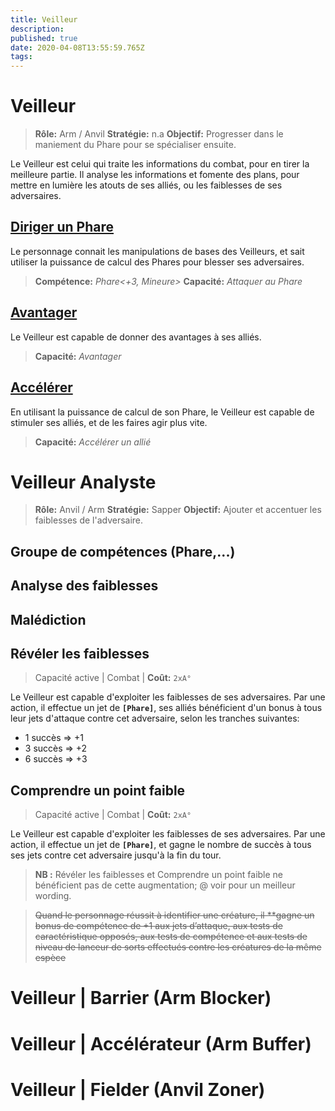 ```yaml
---
title: Veilleur
description: 
published: true
date: 2020-04-08T13:55:59.765Z
tags: 
---
```


# Veilleur

> **Rôle:** Arm / Anvil 
> **Stratégie:** n.a
> **Objectif:** Progresser dans le maniement du Phare pour se spécialiser ensuite. 

Le Veilleur est celui qui traite les informations du combat, pour en tirer la meilleure partie. Il analyse les informations et fomente des plans, pour mettre en lumière les atouts de ses alliés, ou les faiblesses de ses adversaires.

## [Diriger un Phare](https://trello.com/c/kT0nFtCE) 

Le personnage connait les manipulations de bases des Veilleurs, et sait utiliser la puissance de calcul des Phares pour blesser ses adversaires. 

> **Compétence:** _Phare<+3, Mineure>_
> **Capacité:** _Attaquer au Phare_

## [Avantager](https://trello.com/c/NmcyOjkh/203-veilleur-avantager) 
Le Veilleur est capable de donner des avantages à ses alliés.

> **Capacité:** _Avantager_

## [Accélérer](https://trello.com/c/QnNALpew) 
En utilisant la puissance de calcul de son Phare, le Veilleur est capable de stimuler ses alliés, et de les faires agir plus vite.

> **Capacité:** _Accélérer un allié_

# Veilleur Analyste
> **Rôle:** Anvil / Arm
> **Stratégie:** Sapper
> **Objectif:** Ajouter et accentuer les faiblesses de l'adversaire. 

## Groupe de compétences (Phare,...) 

## Analyse des faiblesses

## Malédiction

## Révéler les faiblesses

> Capacité active | Combat |
> **Coût:** `2xA°`

Le Veilleur est capable d'exploiter les faiblesses de ses adversaires. 
Par une action, il effectue un jet de **`[Phare]`**, ses alliés bénéficient d'un bonus à tous leur jets d'attaque contre cet adversaire, selon les tranches suivantes:

- 1 succès => +1
- 3 succès => +2
- 6 succès => +3

## Comprendre un point faible

> Capacité active | Combat |
> **Coût:** `2xA°`

Le Veilleur est capable d'exploiter les faiblesses de ses adversaires. 
Par une action, il effectue un jet de **`[Phare]`**, et gagne le nombre de succès à tous ses jets contre cet adversaire jusqu'à la fin du tour.

> **NB :**
Révéler les faiblesses et Comprendre un point faible ne bénéficient pas de cette augmentation; @ voir pour un meilleur wording.

> ~~Quand le personnage réussit à identifier une créature, il **gagne un bonus de compétence de +1 aux jets d’attaque, aux tests de caractéristique opposés, aux tests de compétence et aux tests de niveau de lanceur de sorts effectués contre les créatures de la même espèce~~

# Veilleur | Barrier (Arm Blocker)

# Veilleur | Accélérateur (Arm Buffer)

# Veilleur | Fielder (Anvil Zoner)